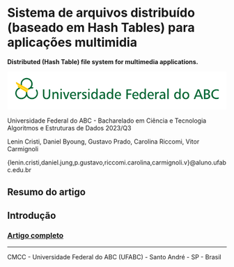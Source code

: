 # Sistema de arquivos distribuído (baseado em Hash Tables) para aplicações multimidia

**Distributed (Hash Table) file system  for multimedia applications.**

![UFABC Logo](assets/logotipo-ufabc-extenso.png)

Universidade Federal do ABC - Bacharelado em Ciência e Tecnologia Algoritmos e Estruturas de Dados 2023/Q3

Lenin Cristi, Daniel Byoung, Gustavo Prado, Carolina Riccomi, Vitor Carmignoli

{lenin.cristi,daniel.jung,p.gustavo,riccomi.carolina,carmignoli.v}@aluno.ufabc.edu.br


## Resumo do artigo


## Introdução


### [Artigo completo]()


___

CMCC - Universidade Federal do ABC (UFABC) - Santo André - SP - Brasil
